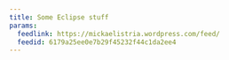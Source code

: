 ```yaml
---
title: Some Eclipse stuff
params:
  feedlink: https://mickaelistria.wordpress.com/feed/
  feedid: 6179a25ee0e7b29f45232f44c1da2ee4
---
```

